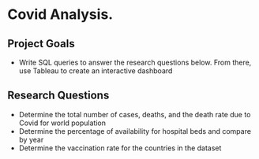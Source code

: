
# Covid Analysis. 

## Project Goals

- Write SQL queries to answer the research questions below. From there, use Tableau to create an interactive dashboard 


## Research Questions

- Determine the total number of cases, deaths, and the death rate due to Covid for world population
- Determine the percentage of availability for hospital beds and compare by year
- Determine the vaccination rate for the countries in the dataset


